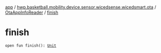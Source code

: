 [app](../../index.md) / [hwp.basketball.mobility.device.sensor.wicedsense.wicedsmart.ota](../index.md) / [OtaAppInfoReader](index.md) / [finish](.)

# finish

`open fun finish(): `[`Unit`](https://kotlinlang.org/api/latest/jvm/stdlib/kotlin/-unit/index.html)
